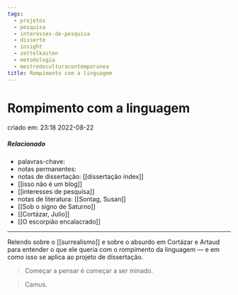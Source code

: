 ```yaml
---
tags:
  - projetos
  - pesquisa
  - interesses-de-pesquisa
  - disserte
  - insight
  - zettelkasten
  - metodologia
  - mestredeculturacontemporanea
title: Rompimento com a linguagem
---
```


# Rompimento com a linguagem

criado em: 23:18 2022-08-22

##### Relacionado

- palavras-chave: 
- notas permanentes: 
- notas de dissertação: [[dissertação index]] 
- [[isso não é um blog]] 
- [[interesses de pesquisa]]
- notas de literatura: [[Sontag, Susan]] 
- [[Sob o signo de Saturno]] 
- [[Cortázar, Julio]] 
- [[O escorpião encalacrado]]

---

Relendo sobre o [[surrealismo]] e sobre o absurdo em Cortázar e Artaud para entender o que ele queria com o rompimento da linguagem — e em como isso se aplica ao projeto de dissertação.

>Começar a pensar é começar a ser minado. 

>

>Camus.
